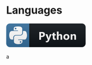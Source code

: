 # Languages

![alt text](https://github.com/MikeCodesDotNET/ColoredBadges/blob/master/svg/dev/languages/python.svg "Python")

a

